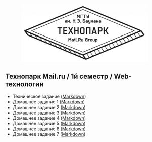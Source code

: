 <p align="center">
  <a href="https://park.mail.ru/">
    <img
      alt="Технопарк Mail.ru"
      src="/img/tpark_logo.jpg"
      width="400"
    />
  </a>
</p>

## Технопарк Mail.ru / 1й семестр / Web-технологии
- Техническое задание ([Markdown](markdown/technical_details.md))
- Домашнее задание 1 ([Markdown](/markdown/task-1.md))
- Домашнее задание 2 ([Markdown](/markdown/task-2.md))
- Домашнее задание 3 ([Markdown](/markdown/task-3.md))
- Домашнее задание 4 ([Markdown](/markdown/task-4.md))
- Домашнее задание 5 ([Markdown](/markdown/task-5.md))
- Домашнее задание 6 ([Markdown](/markdown/task-6.md))
- Домашнее задание 7 ([Markdown](/markdown/task-7.md))
